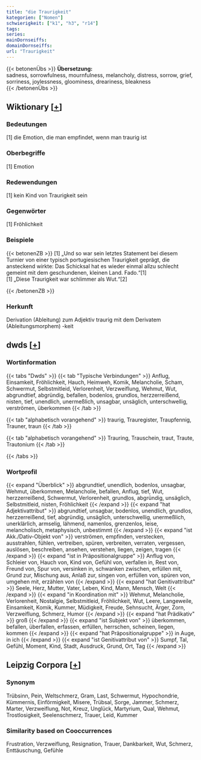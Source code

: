 ```yaml
---
title: "die Traurigkeit"
kategorien: ["Nomen"]
schwierigkeit: ["k1", "h3", "r14"]
tags:
series:
mainDornseiffs:
domainDornseiffs:
url: "Traurigkeit"
---
```


{{< betonenÜbs >}}
**Übersetzung:**  
sadness, sorrowfulness, mournfulness, melancholy, distress, sorrow, grief, sorriness, joylessness, gloominess, dreariness, bleakness  
{{< /betonenÜbs >}}

## Wiktionary [[+](https://de.wiktionary.org/wiki/Traurigkeit)]

### Bedeutungen
[1] die Emotion, die man empfindet, wenn man traurig ist  

### Oberbegriffe
[1] Emotion  

### Redewendungen
[1] kein Kind von Traurigkeit sein  

### Gegenwörter
[1] Fröhlichkeit  

### Beispiele
{{< betonenZB >}}
[1] „Und so war sein letztes Statement bei diesem Turnier von einer typisch portugiesischen Traurigkeit geprägt, die ansteckend wirkte: Das Schicksal hat es wieder einmal allzu schlecht gemeint mit dem geschundenen, kleinen Land. Fado.“[1]  
[1] „Diese Traurigkeit war schlimmer als Wut.“[2]  

{{< /betonenZB >}}
### Herkunft
Derivation (Ableitung) zum Adjektiv traurig mit dem Derivatem (Ableitungsmorphem) -keit  



## dwds [[+](https://www.dwds.de/wb/Traurigkeit)]

### Wortinformation
{{< tabs "Dwds" >}}
{{< tab "Typische Verbindungen" >}}
Anflug, Einsamkeit, Fröhlichkeit, Hauch, Heimweh, Komik, Melancholie, Scham, Schwermut, Selbstmitleid, Verlorenheit, Verzweiflung, Wehmut, Wut, abgrundtief, abgründig, befallen, bodenlos, grundlos, herzzerreißend, nisten, tief, unendlich, unermeßlich, unsagbar, unsäglich, unterschwellig, verströmen, überkommen
{{< /tab >}}

{{< tab "alphabetisch vorangehend" >}}
traurig, Trauregister, Traupfennig, Trauner, traun
{{< /tab >}}

{{< tab "alphabetisch vorangehend" >}}
Trauring, Trauschein, traut, Traute, Trautonium
{{< /tab >}}

{{< /tabs >}}

### Wortprofil
{{< expand "Überblick" >}} abgrundtief, unendlich, bodenlos, unsagbar, Wehmut, überkommen, Melancholie, befallen, Anflug, tief, Wut, herzzerreißend, Schwermut, Verlorenheit, grundlos, abgründig, unsäglich, Selbstmitleid, nisten, Fröhlichkeit {{< /expand >}}
{{< expand "hat Adjektivattribut" >}} abgrundtief, unsagbar, bodenlos, unendlich, grundlos, herzzerreißend, tief, abgründig, unsäglich, unterschwellig, unermeßlich, unerklärlich, armselig, lähmend, namenlos, grenzenlos, leise, melancholisch, metaphysisch, unbestimmt {{< /expand >}}
{{< expand "ist Akk./Dativ-Objekt von" >}} verströmen, empfinden, verstecken, ausstrahlen, fühlen, vertreiben, spüren, verbreiten, verraten, vergessen, auslösen, beschreiben, ansehen, verstehen, liegen, zeigen, tragen {{< /expand >}}
{{< expand "ist in Präpositionalgruppe" >}} Anflug von, Schleier von, Hauch von, Kind von, Gefühl von, verfallen in, Rest von, Freund von, Spur von, versinken in, schwanken zwischen, erfüllen mit, Grund zur, Mischung aus, Anlaß zur, singen von, erfüllen von, spüren von, umgehen mit, erzählen von {{< /expand >}}
{{< expand "hat Genitivattribut" >}} Seele, Herz, Mutter, Vater, Leben, Kind, Mann, Mensch, Welt {{< /expand >}}
{{< expand "in Koordination mit" >}} Wehmut, Melancholie, Verlorenheit, Nostalgie, Selbstmitleid, Fröhlichkeit, Wut, Leere, Langeweile, Einsamkeit, Komik, Kummer, Müdigkeit, Freude, Sehnsucht, Ärger, Zorn, Verzweiflung, Schmerz, Humor {{< /expand >}}
{{< expand "hat Prädikativ" >}} groß {{< /expand >}}
{{< expand "ist Subjekt von" >}} überkommen, befallen, überfallen, erfassen, erfüllen, herrschen, scheinen, liegen, kommen {{< /expand >}}
{{< expand "hat Präpositionalgruppe" >}} in Auge, in ich {{< /expand >}}
{{< expand "ist Genitivattribut von" >}} Sumpf, Tal, Gefühl, Moment, Kind, Stadt, Ausdruck, Grund, Ort, Tag {{< /expand >}}

## Leipzig Corpora [[+](https://corpora.uni-leipzig.de/en/res?word=Traurigkeit&corpusId=deu_newscrawl-public_2018)]


### Synonym
Trübsinn, Pein, Weltschmerz, Gram, Last, Schwermut, Hypochondrie, Kümmernis, Einförmigkeit, Misere, Trübsal, Sorge, Jammer, Schmerz, Marter, Verzweiflung, Not, Kreuz, Unglück, Martyrium, Qual, Wehmut, Trostlosigkeit, Seelenschmerz, Trauer, Leid, Kummer


### Similarity based on Cooccurrences
Frustration, Verzweiflung, Resignation, Trauer, Dankbarkeit, Wut, Schmerz, Enttäuschung, Gefühle

